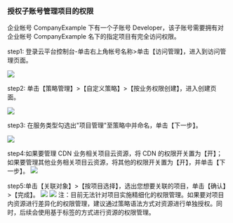 ### 授权子账号管理项目的权限

企业帐号 CompanyExample 下有一个子账号 Developer，该子账号需要拥有对企业帐号 CompanyExample 名下的指定项目有完全访问权限。

step1: 登录云平台控制台-单击右上角帐号名称>单击【访问管理】，进入到访问管理页面。

![](http://imgcache.tce.fsphere.cn/static/mc.qcloudimg.com/static/img/70f40a3945e8491f98bad1e86bb13add/ff+%281%29.png)

step2: 单击【策略管理】>【自定义策略】>【按业务权限创建】，进入创建页面。

![](http://imgcache.tce.fsphere.cn/static/mc.qcloudimg.com/static/img/33495c7cc0cf33b0c1c63784b0ab475b/image.png)
	
step3: 在服务类型勾选出"项目管理"至策略中并命名，单击【下一步】。

![](http://imgcache.tce.fsphere.cn/static/mc.qcloudimg.com/static/img/3dd92d1bd3ac368fa5930eff581aafed/image.png)	

step4:如果要管理 CDN 业务相关项目云资源，将 CDN 的权限开关置为【开】；如果要管理其他业务相关项目云资源，将其他的权限开关置为【开】，并单击【下一步】。
![](http://imgcache.tce.fsphere.cn/static/mc.qcloudimg.com/static/img/a8268e994ab28579b349ebed30c7bd6b/image.png)

step5:单击【关联对象】>【按项目选择】，选出您想要关联的项目，单击【确认】>【完成】。
![](http://imgcache.tce.fsphere.cn/static/mc.qcloudimg.com/static/img/c0183aa50001903ad78a3dcaad83b979/image.png)
![](http://imgcache.tce.fsphere.cn/static/mc.qcloudimg.com/static/img/01eca4c499c0a14560ee60c51545c382/image.png)
注：目前无法针对项目实施精细化的权限管理。如果要对项目内资源进行差异化的权限管理，建议通过策略语法方式对资源进行单独授权。同时，后续会使用基于标签的方式进行资源的权限管理。